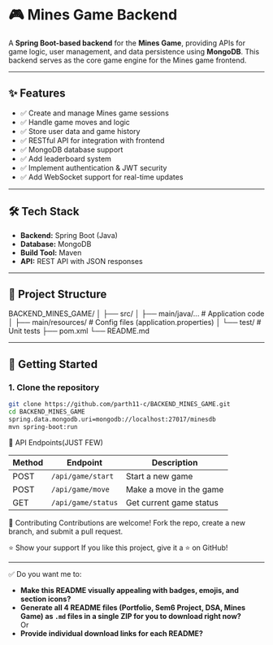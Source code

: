 # 🎮 Mines Game Backend

A **Spring Boot-based backend** for the **Mines Game**, providing APIs for game logic, user management, and data persistence using **MongoDB**. This backend serves as the core game engine for the Mines game frontend.

---

## ✨ Features
- ✅ Create and manage Mines game sessions
- ✅ Handle game moves and logic
- ✅ Store user data and game history
- ✅ RESTful API for integration with frontend
- ✅ MongoDB database support
- ✅ Add leaderboard system
- ✅ Implement authentication & JWT security
- ✅ Add WebSocket support for real-time updates

---

## 🛠 Tech Stack
- **Backend:** Spring Boot (Java)
- **Database:** MongoDB
- **Build Tool:** Maven
- **API:** REST API with JSON responses

---

## 📂 Project Structure
BACKEND_MINES_GAME/
│
├── src/
│ ├── main/java/... # Application code
│ ├── main/resources/ # Config files (application.properties)
│ └── test/ # Unit tests
├── pom.xml
└── README.md



---

## 🚀 Getting Started

### 1. Clone the repository
```bash
git clone https://github.com/parth11-c/BACKEND_MINES_GAME.git
cd BACKEND_MINES_GAME
spring.data.mongodb.uri=mongodb://localhost:27017/minesdb
mvn spring-boot:run
```
🔗 API Endpoints(JUST FEW)

| Method | Endpoint           | Description             |
| ------ | ------------------ | ----------------------- |
| POST   | `/api/game/start`  | Start a new game        |
| POST   | `/api/game/move`   | Make a move in the game |
| GET    | `/api/game/status` | Get current game status |


🤝 Contributing
Contributions are welcome! Fork the repo, create a new branch, and submit a pull request.

⭐ Show your support
If you like this project, give it a ⭐ on GitHub!


---

✅ Do you want me to:
- **Make this README visually appealing with badges, emojis, and section icons?**
- **Generate all 4 README files (Portfolio, Sem6 Project, DSA, Mines Game) as `.md` files in a single ZIP for you to download right now?**  
Or  
- **Provide individual download links for each README?**



